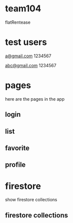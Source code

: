 # team104
flatRentease

# test users

a@gmail.com 
1234567

abc@gmail.com
1234567

# pages

here are the pages in the app

## login
## list
## favorite
## profile

# firestore

show firestore collections

## firestore collections
